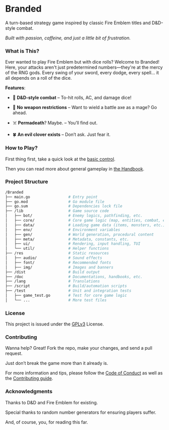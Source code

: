 # Branded

A turn-based strategy game inspired by classic Fire Emblem titles and D&D-style combat.

_Built with passion, caffeine, and just a little bit of frustration._

### What is This?

Ever wanted to play Fire Emblem but with dice rolls? Welcome to Branded! Here, your attacks aren't just predetermined numbers—they're at the mercy of the RNG gods. Every swing of your sword, every dodge, every spell... it all depends on a roll of the dice.

**Features**:

- 🎲 **D&D-style combat** – To-hit rolls, AC, and damage dice!

- 🏹 **No weapon restrictions** – Want to wield a battle axe as a mage? Go ahead.

- ☠️ **Permadeath**? Maybe. – You’ll find out.

- 🍀 **An evil clover exists** – Don’t ask. Just fear it.

### How to Play?

First thing first, take a quick look at the [basic control](doc/CONTROL.md).

Then you can read more about general gameplay in [the Handbook](doc/HANDBOOK.md).

### Project Structure

```sh
/Branded
├── main.go                 # Entry point
├── go.mod                  # Go module file
├── go.sum                  # Dependencies lock file
├── /lib                    # Game source code
│   ├── bot/                # Enemy logics, pathfinding, etc.
│   ├── core/               # Core game logic (map, entities, combat, etc.)
│   ├── data/               # Loading game data (items, monsters, etc.)
│   ├── env/                # Environment variables
│   ├── gen/                # World generation, procedural content
│   ├── meta/               # Metadata, constants, etc.
│   ├── ui/                 # Rendering, input handling, TUI
│   └── util/               # Helper functions
├── /res                    # Static resources
│   ├── audio/              # Sound effects
│   ├── font/               # Recommended fonts
│   ├── img/                # Images and banners
├── /dist                   # Build output
├── /doc                    # Documentations, handbooks, etc.
├── /lang                   # Translations
├── /script                 # Build/automation scripts
├── /test                   # Unit and integration tests
│   ├── game_test.go        # Test for core game logic
│   └── ...                 # More test files
```

### License

This project is issued under the [GPLv3](LICENSE) License.

### Contributing

Wanna help? Great! Fork the repo, make your changes, and send a pull request.

Just don’t break the game more than it already is.

For more information and tips, please follow the [Code of Conduct](CODE_OF_CONDUCT.md) as well as the [Contributing guide](doc/CONTRIBUTING.md).

### Acknowledgments

Thanks to D&D and Fire Emblem for existing.

Special thanks to random number generators for ensuring players suffer.

And, of course, you, for reading this far.
